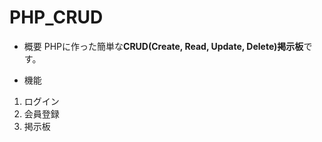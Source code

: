 # PHP_CRUD


* 概要
 PHPに作った簡単な**CRUD(Create, Read, Update, Delete)掲示板**です。
 
* 機能
1. ログイン
2. 会員登録
3. 掲示板


